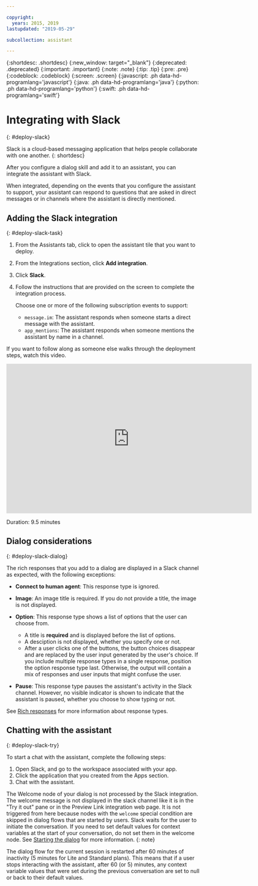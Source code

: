 ```yaml
---

copyright:
  years: 2015, 2019
lastupdated: "2019-05-29"

subcollection: assistant

---
```


{:shortdesc: .shortdesc}
{:new_window: target="_blank"}
{:deprecated: .deprecated}
{:important: .important}
{:note: .note}
{:tip: .tip}
{:pre: .pre}
{:codeblock: .codeblock}
{:screen: .screen}
{:javascript: .ph data-hd-programlang='javascript'}
{:java: .ph data-hd-programlang='java'}
{:python: .ph data-hd-programlang='python'}
{:swift: .ph data-hd-programlang='swift'}

# Integrating with Slack
{: #deploy-slack}

Slack is a cloud-based messaging application that helps people collaborate with one another.
{: shortdesc}

After you configure a dialog skill and add it to an assistant, you can integrate the assistant with Slack.

When integrated, depending on the events that you configure the assistant to support, your assistant can respond to questions that are asked in direct messages or in channels where the assistant is directly mentioned. 

## Adding the Slack integration
{: #deploy-slack-task}

1.  From the Assistants tab, click to open the assistant tile that you want to deploy.

1.  From the Integrations section, click **Add integration**.

1.  Click **Slack**.

1.  Follow the instructions that are provided on the screen to complete the integration process.

    Choose one or more of the following subscription events to support:

    - `message.im`: The assistant responds when someone starts a direct message with the assistant.
    - `app_mentions`: The assistant responds when someone mentions the assistant by name in a channel.

If you want to follow along as someone else walks through the deployment steps, watch this video.

<iframe class="embed-responsive-item" id="youtubeplayer" title="Walkthrough of the Slack deployment steps" type="text/html" width="640" height="390" src="https://www.youtube.com/embed/RBGBPJ8h4HQ?rel=0" frameborder="0" webkitallowfullscreen mozallowfullscreen allowfullscreen> </iframe>

Duration: 9.5 minutes

## Dialog considerations
{: #deploy-slack-dialog}

The rich responses that you add to a dialog are displayed in a Slack channel as expected, with the following exceptions:

- **Connect to human agent**: This response type is ignored.

- **Image**: An image title is required. If you do not provide a title, the image is not displayed.

- **Option**: This response type shows a list of options that the user can choose from.

  - A title is **required** and is displayed before the list of options.
  - A desciption is not displayed, whether you specify one or not.
  - After a user clicks one of the buttons, the button choices disappear and are replaced by the user input generated by the user's choice. If you include multiple response types in a single response, position the option response type last. Otherwise, the output will contain a mix of responses and user inputs that might confuse the user.

- **Pause**: This response type pauses the assistant's activity in the Slack channel. However, no visible indicator is shown to indicate that the assistant is paused, whether you choose to show typing or not.

See [Rich responses](/docs/services/assistant?topic=assistant-dialog-overview#dialog-overview-multimedia) for more information about response types.

## Chatting with the assistant
{: #deploy-slack-try}

To start a chat with the assistant, complete the following steps:

1.  Open Slack, and go to the workspace associated with your app.
1.  Click the application that you created from the Apps section.
1.  Chat with the assistant.

The Welcome node of your dialog is not processed by the Slack integration. The welcome message is not displayed in the slack channel like it is in the "Try it out" pane or in the Preview Link integration web page. It is not triggered from here because nodes with the `welcome` special condition are skipped in dialog flows that are started by users. Slack waits for the user to initiate the conversation. If you need to set default values for context variables at the start of your conversation, do not set them in the welcome node. See [Starting the dialog](/docs/services/assistant?topic=assistant-dialog-start) for more information.
{: note}

The dialog flow for the current session is restarted after 60 minutes of inactivity (5 minutes for Lite and Standard plans). This means that if a user stops interacting with the assistant, after 60 (or 5) minutes, any context variable values that were set during the previous conversation are set to null or back to their default values.
